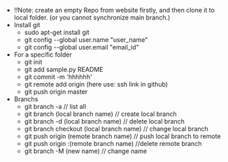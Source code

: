 - !!Note: create an empty Repo from website firstly, and then clone it to local folder. (or you cannot synchronize main branch.)
- Install git
    - sudo apt-get install git
    - git config --global user.name "user_name"
    - git config --global user.email "email_id"
- For a specific folder
    - git init
    - git add sample.py README
    - git commit -m 'hhhhhh'
    - git remote add origin (here use: ssh link in github)
    - git push origin master
- Branchs
    - git branch -a // list all
    - git branch (local branch name) // create local branch
    - git branch -d (local branch name) // delete local branch
    - git branch checkout (local branch name) // change local branch
    - git push origin (remote branch name) // push local branch to remote
    - git push origin :(remote branch name) //delete remote branch
    - git branch -M (new name) // change name

